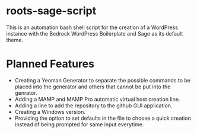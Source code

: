 # roots-sage-script
This is an automation bash shell script for the creation of a WordPress instance with the Bedrock WordPress Boilerplate and Sage as its default theme.

# Planned Features
- Creating a Yeoman Generator to separate the possible commands to be placed into the generator and others that cannot be put into the genrator.
- Adding a MAMP and MAMP Pro automatic virtual host creation line.
- Adding a line to add the repository to the github GUI application.
- Creating a Windows version.
- Providing the option to set defaults in the file to choose a quick creation instead of being prompted for same input everytime.
